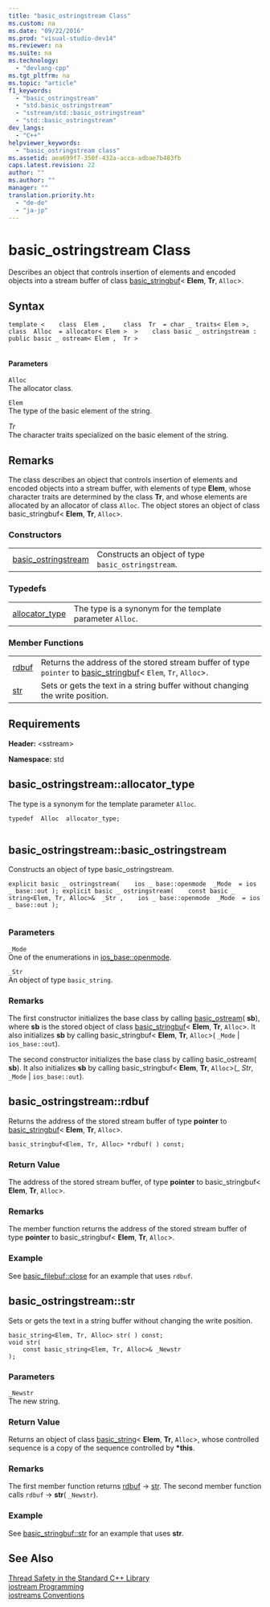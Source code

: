 ```yaml
---
title: "basic_ostringstream Class"
ms.custom: na
ms.date: "09/22/2016"
ms.prod: "visual-studio-dev14"
ms.reviewer: na
ms.suite: na
ms.technology: 
  - "devlang-cpp"
ms.tgt_pltfrm: na
ms.topic: "article"
f1_keywords: 
  - "basic_ostringstream"
  - "std.basic_ostringstream"
  - "sstream/std::basic_ostringstream"
  - "std::basic_ostringstream"
dev_langs: 
  - "C++"
helpviewer_keywords: 
  - "basic_ostringstream class"
ms.assetid: aea699f7-350f-432a-acca-adbae7b483fb
caps.latest.revision: 22
author: ""
ms.author: ""
manager: ""
translation.priority.ht: 
  - "de-de"
  - "ja-jp"
---
```

# basic_ostringstream Class
Describes an object that controls insertion of elements and encoded objects into a stream buffer of class [basic_stringbuf](../vs140/basic_stringbuf-class.md)< **Elem**, **Tr**, `Alloc`>.  
  
## Syntax  
  
```  
template <    class  Elem ,     class  Tr  = char _ traits< Elem >,     class  Alloc  = allocator< Elem >  >    class basic _ ostringstream : public basic _ ostream< Elem ,  Tr >  
  
```  
  
#### Parameters  
 `Alloc`  
 The allocator class.  
  
 `Elem`  
 The type of the basic element of the string.  
  
 *Tr*  
 The character traits specialized on the basic element of the string.  
  
## Remarks  
 The class describes an object that controls insertion of elements and encoded objects into a stream buffer, with elements of type **Elem**, whose character traits are determined by the class **Tr**, and whose elements are allocated by an allocator of class `Alloc`. The object stores an object of class basic_stringbuf< **Elem**, **Tr**, `Alloc`>.  
  
### Constructors  
  
|||  
|-|-|  
|[basic_ostringstream](#basic_ostringstream__basic_ostringstream)|Constructs an object of type `basic_ostringstream`.|  
  
### Typedefs  
  
|||  
|-|-|  
|[allocator_type](#basic_ostringstream__allocator_type)|The type is a synonym for the template parameter `Alloc`.|  
  
### Member Functions  
  
|||  
|-|-|  
|[rdbuf](#basic_ostringstream__rdbuf)|Returns the address of the stored stream buffer of type `pointer` to [basic_stringbuf](../vs140/basic_stringbuf-class.md)< `Elem`, `Tr`, `Alloc`>.|  
|[str](#basic_ostringstream__str)|Sets or gets the text in a string buffer without changing the write position.|  
  
## Requirements  
 **Header:** <sstream\>  
  
 **Namespace:** std  
  
##  <a name="basic_ostringstream__allocator_type"></a>  basic_ostringstream::allocator_type  
 The type is a synonym for the template parameter `Alloc`.  
  
```  
typedef  Alloc  allocator_type;  
  
```  
  
##  <a name="basic_ostringstream__basic_ostringstream"></a>  basic_ostringstream::basic_ostringstream  
 Constructs an object of type basic_ostringstream.  
  
```  
explicit basic _ ostringstream(    ios _ base::openmode  _Mode  = ios _ base::out ); explicit basic _ ostringstream(    const basic _ string<Elem, Tr, Alloc>&  _Str ,    ios _ base::openmode  _Mode  = ios _ base::out );  
  
```  
  
### Parameters  
 `_Mode`  
 One of the enumerations in [ios_base::openmode](../vs140/ios_base-class.md#ios_base__openmode).  
  
 `_Str`  
 An object of type `basic_string`.  
  
### Remarks  
 The first constructor initializes the base class by calling [basic_ostream](../vs140/basic_ostream-class.md)( **sb**), where **sb** is the stored object of class [basic_stringbuf](../vs140/basic_stringbuf-class.md)< **Elem**, **Tr**, `Alloc`>. It also initializes **sb** by calling basic_stringbuf< **Elem**, **Tr**, `Alloc`>( `_Mode` &#124; `ios_base::out`).  
  
 The second constructor initializes the base class by calling basic_ostream( **sb**). It also initializes **sb** by calling basic_stringbuf< **Elem**, **Tr**, `Alloc`>(_                        *Str*, `_Mode` &#124; `ios_base::out`).  
  
##  <a name="basic_ostringstream__rdbuf"></a>  basic_ostringstream::rdbuf  
 Returns the address of the stored stream buffer of type **pointer** to [basic_stringbuf](../vs140/basic_stringbuf-class.md)< **Elem**, **Tr**, `Alloc`>.  
  
```  
basic_stringbuf<Elem, Tr, Alloc> *rdbuf( ) const;  
```  
  
### Return Value  
 The address of the stored stream buffer, of type **pointer** to basic_stringbuf< **Elem**, **Tr**, `Alloc`>.  
  
### Remarks  
 The member function returns the address of the stored stream buffer of type **pointer** to basic_stringbuf< **Elem**, **Tr**, `Alloc`>.  
  
### Example  
  See [basic_filebuf::close](../vs140/basic_filebuf-class.md#basic_filebuf__close) for an example that uses `rdbuf`.  
  
##  <a name="basic_ostringstream__str"></a>  basic_ostringstream::str  
 Sets or gets the text in a string buffer without changing the write position.  
  
```  
basic_string<Elem, Tr, Alloc> str( ) const;  
void str(  
    const basic_string<Elem, Tr, Alloc>& _Newstr  
);  
```  
  
### Parameters  
 `_Newstr`  
 The new string.  
  
### Return Value  
 Returns an object of class [basic_string](../vs140/basic_string-class.md)< **Elem**, **Tr**, `Alloc`>, whose controlled sequence is a copy of the sequence controlled by **\*this**.  
  
### Remarks  
 The first member function returns [rdbuf](#basic_ostringstream__rdbuf) -> [str](../vs140/basic_stringbuf-class.md#basic_stringbuf__str). The second member function calls `rdbuf` -> **str**( `_Newstr`).  
  
### Example  
  See [basic_stringbuf::str](../vs140/basic_stringbuf-class.md#basic_stringbuf__str) for an example that uses **str**.  
  
## See Also  
 [Thread Safety in the Standard C++ Library](../vs140/thread-safety-in-the-c---standard-library.md)   
 [iostream Programming](../vs140/iostream-programming.md)   
 [iostreams Conventions](../vs140/iostreams-conventions.md)